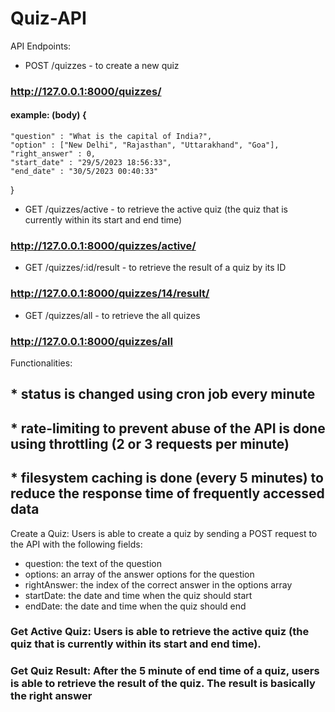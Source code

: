 # Quiz-API
API Endpoints:
- POST /quizzes - to create a new quiz
### http://127.0.0.1:8000/quizzes/
#### example: (body) {
    "question" : "What is the capital of India?",
    "option" : ["New Delhi", "Rajasthan", "Uttarakhand", "Goa"],
    "right_answer" : 0,
    "start_date" : "29/5/2023 18:56:33",
    "end_date" : "30/5/2023 00:40:33"
}

- GET /quizzes/active - to retrieve the active quiz (the quiz that is currently within its start and end time) 
### http://127.0.0.1:8000/quizzes/active/

- GET /quizzes/:id/result - to retrieve the result of a quiz by its ID 
### http://127.0.0.1:8000/quizzes/14/result/

- GET /quizzes/all - to retrieve the all quizes
### http://127.0.0.1:8000/quizzes/all

Functionalities:
## * status is changed using cron job every minute
## * rate-limiting to prevent abuse of the API is done using throttling (2 or 3 requests per minute)
## * filesystem caching is done (every 5 minutes) to reduce the response time of frequently accessed data 

Create a Quiz: Users is able to create a quiz by sending a POST request to the API with the following fields:
- question: the text of the question
- options: an array of the answer options for the question
- rightAnswer: the index of the correct answer in the options array
- startDate: the date and time when the quiz should start
- endDate: the date and time when the quiz should end
### Get Active Quiz: Users is able to retrieve the active quiz (the quiz that is currently within its start and end time).
### Get Quiz Result: After the 5 minute of end time of a quiz, users is able to retrieve the result of the quiz. The result is basically the right answer 

